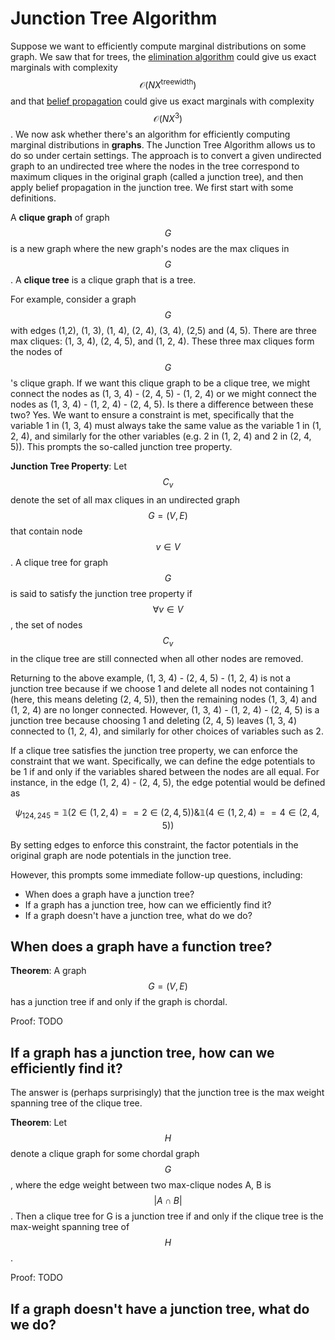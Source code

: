 # Junction Tree Algorithm

Suppose we want to efficiently compute marginal distributions on some graph. We saw that for trees,
the [elimination algorithm](elimination_algorithm.md) could give us exact marginals with complexity
$$\mathcal{O}(N X^{\text{treewidth}})$$ and that [belief propagation](belief_propagation.md) could
give us exact marginals with complexity $$\mathcal{O}(N X^{3})$$. We now ask whether there's an algorithm
for efficiently computing marginal distributions in __graphs__. The Junction Tree Algorithm allows
us to do so under certain settings. The approach is to convert a given undirected graph to an
undirected tree where the nodes in the tree correspond to maximum cliques in the original graph (called a junction
tree), and then apply belief propagation in the junction tree. We first start with some definitions.

A __clique graph__ of graph $$G$$ is a new graph where the new graph's nodes are the max cliques in $$G$$.
A __clique tree__ is a clique graph that is a tree.

For example, consider a graph $$G$$ with edges (1,2), (1, 3), (1, 4), (2, 4), (3, 4), (2,5) and (4, 5).
There are three max cliques: (1, 3, 4), (2, 4, 5), and (1, 2, 4). These three max cliques form the nodes
of $$G$$'s clique graph. If we want this clique graph to be a clique tree, we might connect the nodes as
(1, 3, 4) - (2, 4, 5) - (1, 2, 4) or we might connect the nodes as (1, 3, 4) - (1, 2, 4) - (2, 4, 5).
Is there a difference between these two? Yes. We want to ensure a constraint is met, specifically that
the variable 1 in (1, 3, 4) must always take the same value as the variable 1 in (1, 2, 4), and similarly
for the other variables (e.g. 2 in (1, 2, 4) and 2 in (2, 4, 5)). This prompts the so-called junction
tree property.

__Junction Tree Property__: Let $$C_v$$ denote the set of all max cliques in an undirected graph $$G=(V, E)$$
that contain node $$v \in V$$.
A clique tree for graph $$G$$ is said to satisfy the junction tree property if $$\forall v \in V$$, the 
set of nodes $$C_v$$ in the clique tree are still connected when all other nodes are removed.

Returning to the above example, (1, 3, 4) - (2, 4, 5) - (1, 2, 4) is not a junction tree because if we 
choose 1 and delete all nodes not containing 1 (here, this means deleting (2, 4, 5)), then the remaining
nodes (1, 3, 4) and (1, 2, 4) are no longer connected. However, (1, 3, 4) - (1, 2, 4) - (2, 4, 5)
is a junction tree because choosing 1 and deleting (2, 4, 5) leaves (1, 3, 4) connected to (1, 2, 4), and
similarly for other choices of variables such as 2.

If a clique tree satisfies the junction tree property, we can enforce the constraint that we want. Specifically,
we can define the edge potentials to be 1 if and only if the variables shared between the nodes are all
equal. For instance, in the edge (1, 2, 4) - (2, 4, 5), the edge potential would be defined as

$$\psi_{124, 245} = \mathbb{1}(2 \in (1, 2, 4) == 2 \in (2, 4, 5)) \& \mathbb{1}(4 \in (1, 2, 4) == 4 \in (2, 4, 5)) $$

By setting edges to enforce this constraint, the factor potentials in the original graph are
node potentials in the junction tree.

However, this prompts some immediate follow-up questions, including:

- When does a graph have a junction tree?
- If a graph has a junction tree, how can we efficiently find it?
- If a graph doesn't have a junction tree, what do we do?

## When does a graph have a function tree?

__Theorem__: A graph $$G=(V, E)$$ has a junction tree if and only if the graph is chordal.

Proof: TODO

## If a graph has a junction tree, how can we efficiently find it?

The answer is (perhaps surprisingly) that the junction tree is the max weight spanning tree
of the clique tree.

__Theorem__: Let $$H$$ denote a clique graph for some chordal graph $$G$$, where the edge
weight between two max-clique nodes A, B is $$|A \cap B|$$. Then a clique tree for G
is a junction tree if and only if the clique tree is the max-weight spanning tree of $$H$$.

Proof: TODO



## If a graph doesn't have a junction tree, what do we do?

